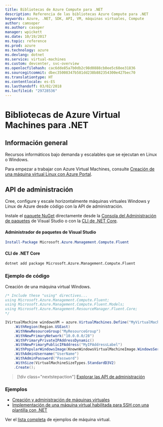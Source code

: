```yaml
---
title: Bibliotecas de Azure Compute para .NET
description: Referencia de las bibliotecas Azure Compute para .NET
keywords: Azure, .NET, SDK, API, VM, máquinas virtuales, Compute
author: camsoper
ms.author: casoper
manager: wpickett
ms.date: 10/19/2017
ms.topic: reference
ms.prod: azure
ms.technology: azure
ms.devlang: dotnet
ms.service: virtual-machines
ms.custom: devcenter, svc-overview
ms.openlocfilehash: cac6dde85a7b0db2c98d0888cb0ee5c60ee31836
ms.sourcegitcommit: dbec35008347b581dd238b882354300e427bec70
ms.translationtype: HT
ms.contentlocale: es-ES
ms.lasthandoff: 03/02/2018
ms.locfileid: "29728536"
---
```

# <a name="azure-virtual-machine-libraries-for-net"></a>Bibliotecas de Azure Virtual Machines para .NET

## <a name="overview"></a>Información general

Recursos informáticos bajo demanda y escalables que se ejecutan en Linux o Windows.

Para empezar a trabajar con Azure Virtual Machines, consulte [Creación de una máquina virtual Linux con Azure Portal](https://review.docs.microsoft.com/azure/virtual-machines/linux/quick-create-portal).

## <a name="management-apis"></a>API de administración

Cree, configure y escale horizontalmente máquinas virtuales Windows y Linux de Azure desde código con la API de administración.

Instale el [paquete NuGet](https://www.nuget.org/packages/Microsoft.Azure.Management.Compute.Fluent) directamente desde la [Consola del Administración de paquetes][PackageManager] de Visual Studio o con la [CLI de .NET Core][DotNetCLI].

#### <a name="visual-studio-package-manager"></a>Administrador de paquetes de Visual Studio

```powershell
Install-Package Microsoft.Azure.Management.Compute.Fluent
```

#### <a name="net-core-cli"></a>CLI de .NET Core

```bash
dotnet add package Microsoft.Azure.Management.Compute.Fluent
```

### <a name="code-example"></a>Ejemplo de código

Creación de una máquina virtual Windows.

```csharp
/* Include these "using" directives...
using Microsoft.Azure.Management.Compute.Fluent;
using Microsoft.Azure.Management.Compute.Fluent.Models;
using Microsoft.Azure.Management.ResourceManager.Fluent.Core;
*/

IVirtualMachine windowsVM = azure.VirtualMachines.Define("MyVirtualMachine")
    .WithRegion(Region.USEast)
    .WithNewResourceGroup("MyResourceGroup")
    .WithNewPrimaryNetwork("10.0.0.0/28")
    .WithPrimaryPrivateIPAddressDynamic()
    .WithNewPrimaryPublicIPAddress("MyIPAddressLabel")
    .WithPopularWindowsImage(KnownWindowsVirtualMachineImage.WindowsServer2012R2Datacenter)
    .WithAdminUsername("UserName")
    .WithAdminPassword("Password")
    .WithSize(VirtualMachineSizeTypes.StandardD3V2)
    .Create();
```

> [!div class="nextstepaction"]
> [Explorar las API de administración](https://docs.microsoft.com/dotnet/api/overview/azure/virtualmachines/management?view=azure-dotnet)

### <a name="samples"></a>Ejemplos

* [Creación y administración de máquinas virtuales](/dotnet/azure/dotnet-sdk-azure-virtual-machine-samples)
* [Implementación de una máquina virtual habilitada para SSH con una plantilla con .NET](https://azure.microsoft.com/resources/samples/resource-manager-dotnet-template-deployment/)

Ver el [lista completa](https://azure.microsoft.com/resources/samples/?platform=dotnet&term=VM) de ejemplos de máquina virtual.

[PackageManager]: https://docs.microsoft.com/nuget/tools/package-manager-console
[DotNetCLI]: https://docs.microsoft.com/dotnet/core/tools/dotnet-add-package
